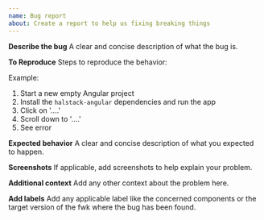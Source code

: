 ```yaml
---
name: Bug report
about: Create a report to help us fixing breaking things
---
```


**Describe the bug**
A clear and concise description of what the bug is.

**To Reproduce**
Steps to reproduce the behavior:

Example:

1. Start a new empty Angular project
2. Install the `halstack-angular` dependencies and run the app
3. Click on '....'
4. Scroll down to '....'
5. See error

**Expected behavior**
A clear and concise description of what you expected to happen.

**Screenshots**
If applicable, add screenshots to help explain your problem.

**Additional context**
Add any other context about the problem here.

**Add labels**
Add any applicable label like the concerned components or the target version of the fwk where the bug has been found.
